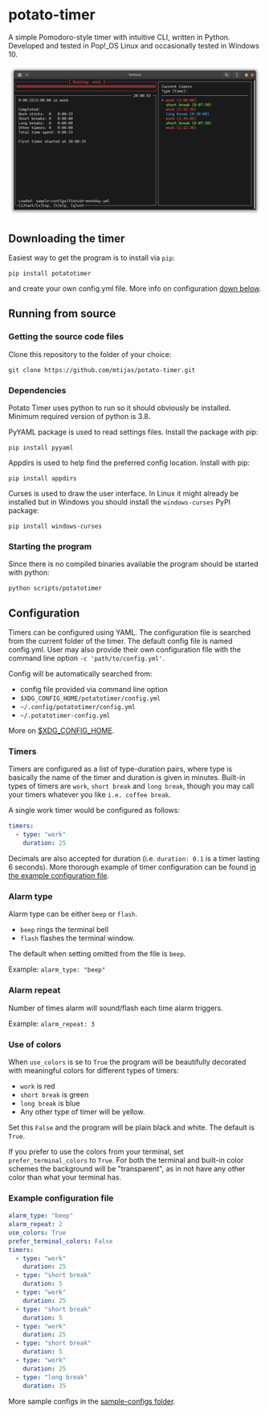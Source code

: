 # potato-timer
A simple Pomodoro-style timer with intuitive CLI, written in Python. Developed and tested
in Pop!_OS Linux and occasionally tested in Windows 10.

![Potato Timer UI in color](assets/potato-timer_ui.png)

## Downloading the timer
Easiest way to get the program is to install via `pip`:
```
pip install potatotimer
```
and create your own config.yml file. More info on configuration [down below](#configuration). 

## Running from source

### Getting the source code files
Clone this repository to the folder of your choice:
```
git clone https://github.com/mtijas/potato-timer.git
```

### Dependencies
Potato Timer uses python to run so it should obviously be installed.
Minimum required version of python is 3.8.

PyYAML package is used to read settings files. Install the package with pip:
```
pip install pyyaml
```

Appdirs is used to help find the preferred config location. Install with pip:
```
pip install appdirs
```

Curses is used to draw the user interface. In Linux it might already be installed 
but in Windows you should install the `windows-curses` PyPI package:
```
pip install windows-curses
```

### Starting the program
Since there is no compiled binaries available the program should be started with python:
```
python scripts/potatotimer
```

## Configuration
Timers can be configured using YAML. The configuration file is searched from the current
folder of the timer. The default config file is named config.yml. User may also provide 
their own configuration file with the command line option `-c 'path/to/config.yml'`.

Config will be automatically searched from:
- config file provided via command line option
- `$XDG_CONFIG_HOME/potatotimer/config.yml`
- `~/.config/potatotimer/config.yml`
- `~/.potatotimer-config.yml`

More on [$XDG_CONFIG_HOME](https://specifications.freedesktop.org/basedir-spec/basedir-spec-latest.html).

### Timers
Timers are configured as a list of type-duration pairs, where type is basically 
the name of the timer and duration is given in minutes. Built-in types of timers 
are `work`, `short break` and `long break`, though you may call your timers whatever 
you like `i.e. coffee break`.

A single work timer would be configured as follows:
```yaml
timers:
  - type: "work"
    duration: 25
```

Decimals are also accepted for duration (i.e. `duration: 0.1` is a timer lasting 6 seconds).
More thorough example of timer configuration can be found 
[in the example configuration file](#example-configuration-file).

### Alarm type
Alarm type can be either `beep` or `flash`. 

- `beep` rings the terminal bell
- `flash` flashes the terminal window.

The default when setting omitted from the file is `beep`.

Example: `alarm_type: "beep"`

### Alarm repeat
Number of times alarm will sound/flash each time alarm triggers.

Example: `alarm_repeat: 3`

### Use of colors
When `use_colors` is se to `True` the program will be beautifully decorated with 
meaningful colors for different types of timers:

- `work` is red
- `short break` is green
- `long break` is blue
- Any other type of timer will be yellow. 

Set this `False` and the program will be plain black and white. The default is `True`.

If you prefer to use the colors from your terminal, set `prefer_terminal_colors`
to `True`. For both the terminal and built-in color schemes the background will be "transparent", 
as in not have any other color than what your terminal has.

### Example configuration file

```yaml
alarm_type: "beep"
alarm_repeat: 2
use_colors: True
prefer_terminal_colors: False
timers:
  - type: "work"
    duration: 25
  - type: "short break"
    duration: 5
  - type: "work"
    duration: 25
  - type: "short break"
    duration: 5
  - type: "work"
    duration: 25
  - type: "short break"
    duration: 5
  - type: "work"
    duration: 25
  - type: "long break"
    duration: 35

```

More sample configs in the [sample-configs folder](sample-configs/).
